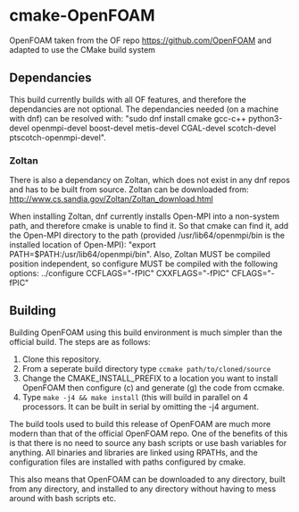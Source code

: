 # cmake-OpenFOAM

OpenFOAM taken from the OF repo https://github.com/OpenFOAM and adapted to use the CMake build system

## Dependancies
This build currently builds with all OF features, and therefore the dependancies are not optional. The dependancies needed (on a machine with dnf) can be resolved with: "sudo dnf install cmake gcc-c++ python3-devel openmpi-devel boost-devel metis-devel CGAL-devel scotch-devel ptscotch-openmpi-devel". 

### Zoltan
There is also a dependancy on Zoltan, which does not exist in any dnf repos and has to be built from source. Zoltan can be downloaded from: http://www.cs.sandia.gov/Zoltan/Zoltan_download.html  

When installing Zoltan, dnf currently installs Open-MPI into a non-system path, and therefore cmake is unable to find it. So that cmake can find it, add the Open-MPI directory to the path (provided /usr/lib64/openmpi/bin is the installed location of Open-MPI): "export PATH=$PATH:/usr/lib64/openmpi/bin". Also, Zoltan MUST be compiled position independent, so configure MUST be compiled with the following options: ../configure CCFLAGS="-fPIC" CXXFLAGS="-fPIC" CFLAGS="-fPIC" 

## Building
Building OpenFOAM using this build environment is much simpler than the official build. The steps are as follows:

1. Clone this repository.
2. From a seperate build directory type `ccmake path/to/cloned/source`
3. Change the CMAKE_INSTALL_PREFIX to a location you want to install OpenFOAM then configure (c) and generate (g) the code from ccmake.
4. Type `make -j4 && make install` (this will build in parallel on 4 processors. It can be built in serial by omitting the -j4 argument.

The build tools used to build this release of OpenFOAM are much more modern than that of the official OpenFOAM repo. One of the benefits of this is that there is no need to source any bash scripts or use bash variables for anything. All binaries and libraries are linked using RPATHs, and the configuration files are installed with paths configured by cmake.

This also means that OpenFOAM can be downloaded to any directory, built from any directory, and installed to any directory without having to mess around with bash scripts etc.
